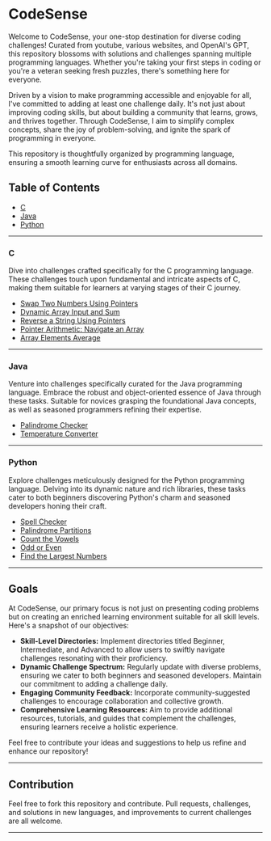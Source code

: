 # CodeSense

Welcome to CodeSense, your one-stop destination for diverse coding challenges! Curated from youtube, various websites, and OpenAI's GPT, this repository blossoms with solutions and challenges spanning multiple programming languages. Whether you're taking your first steps in coding or you're a veteran seeking fresh puzzles, there's something here for everyone.

Driven by a vision to make programming accessible and enjoyable for all, I've committed to adding at least one challenge daily. It's not just about improving coding skills, but about building a community that learns, grows, and thrives together. Through CodeSense, I aim to simplify complex concepts, share the joy of problem-solving, and ignite the spark of programming in everyone.

This repository is thoughtfully organized by programming language, ensuring a smooth learning curve for enthusiasts across all domains.

## Table of Contents

- [C](#c)
- [Java](#java)
- [Python](#python)

---

### C

Dive into challenges crafted specifically for the C programming language. These challenges touch upon fundamental and intricate aspects of C, making them suitable for learners at varying stages of their C journey.

- [Swap Two Numbers Using Pointers](C/Swap%20Two%20Numbers)
- [Dynamic Array Input and Sum](C/Dynamic%20Array%20Input%20and%20Sum)
- [Reverse a String Using Pointers](C/Reverse%20a%20String)
- [Pointer Arithmetic: Navigate an Array](C/Pointer%20Arithmetic/)
- [Array Elements Average](C/Array%20Elements%20Average/)

---

### Java

Venture into challenges specifically curated for the Java programming language. Embrace the robust and object-oriented essence of Java through these tasks. Suitable for novices grasping the foundational Java concepts, as well as seasoned programmers refining their expertise.

- [Palindrome Checker](Java/Palindrome%20Checker/)
- [Temperature Converter](Java/Temperature%20Converter/)

---

### Python

Explore challenges meticulously designed for the Python programming language. Delving into its dynamic nature and rich libraries, these tasks cater to both beginners discovering Python's charm and seasoned developers honing their craft.

- [Spell Checker](Python/Spell%20Checker)
- [Palindrome Partitions](Python/Palindrome%20Partitions)
- [Count the Vowels](Python/Count%20the%20Vowels)
- [Odd or Even](Python/Odd%20or%20Even)
- [Find the Largest Numbers](Python/Find%20the%20Largest%20Numbers)

---

## Goals

At CodeSense, our primary focus is not just on presenting coding problems but on creating an enriched learning environment suitable for all skill levels. Here's a snapshot of our objectives:

- **Skill-Level Directories:** Implement directories titled Beginner, Intermediate, and Advanced to allow users to swiftly navigate challenges resonating with their proficiency.
- **Dynamic Challenge Spectrum:** Regularly update with diverse problems, ensuring we cater to both beginners and seasoned developers. Maintain our commitment to adding a challenge daily.
- **Engaging Community Feedback:** Incorporate community-suggested challenges to encourage collaboration and collective growth.
- **Comprehensive Learning Resources:** Aim to provide additional resources, tutorials, and guides that complement the challenges, ensuring learners receive a holistic experience.

Feel free to contribute your ideas and suggestions to help us refine and enhance our repository!

---

## Contribution

Feel free to fork this repository and contribute. Pull requests, challenges, and solutions in new languages, and improvements to current challenges are all welcome.

---
